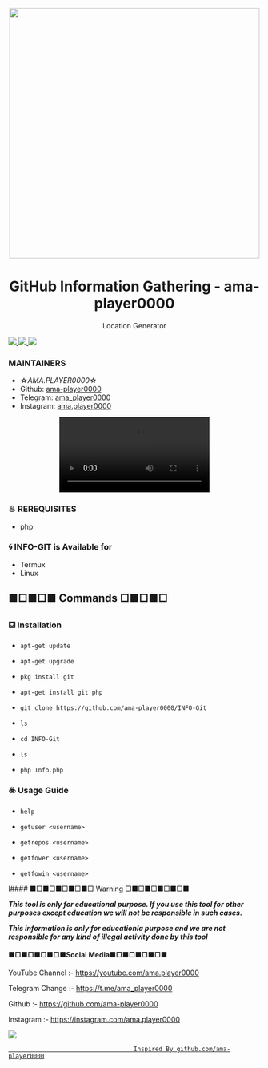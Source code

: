 <p align="center">
  <img src="https://s20.picofile.com/file/8441486100/matrix_ama_player0000.png" width="500" height="500">
</p>

<h1 align="center">GitHub Information Gathering - ama-player0000</h1>
<p align="center">
  Location Generator 
</p>

<a href="https://t.me/ama_player0000"><img src="https://img.shields.io/badge/telegram-ama.player0000-blue.svg">
</a>
<a href="https://instagram.com/ama.player0000"><img src="https://img.shields.io/badge/Instagram-ama.player0000-red.svg">
</a>
<a href="https://youtube.com/ama.player0000"><img src="https://img.shields.io/badge/Yotube-ama.player0000-green.svg">
</a>
### MAINTAINERS
* ☆*AMA.PLAYER0000*☆
* Github: <a href="https://github.com/ama-player0000">ama-player0000</a>
* Telegram: <a href="https://t.me/ama_player00000">ama_player0000</a>
* Instagram: <a href="https://instagram.com/ama.player0000">ama.player0000</a>

<p align="center">
  <video src="https://s20.picofile.com/file/8441486092/amoozesh_ddos_ama.mp4.html">
</p>

### ♨ REREQUISITES

* php

### 🌀 INFO-GIT is Available for

* Termux
* Linux

## ■□■□■ Commands □■□■□

### ⛾ Installation

* `apt-get update`

* `apt-get upgrade`

* `pkg install git`

* `apt-get install git php`

* `git clone https://github.com/ama-player0000/INFO-Git`

* `ls`

* `cd INFO-Git`

* `ls`

* `php Info.php`

### ☣️ Usage Guide

* `help`

* `getuser <username>`

* `getrepos <username>`

* `getfower <username>`

* `getfowin <username>`

l#### ■□■□■□■□■□ Warning □■□■□■□■□■

***This tool is only for educational purpose. If you use this tool for other purposes except education we will not be responsible in such cases.***

***This information is only for educationla purpose and we are not responsible for any kind of illegal activity done by this tool***


#### ■□■□■□■□■Social Media■□■□■□■□■

YouTube Channel :- https://youtube.com/ama.player0000

Telegram Change :- https://t.me/ama_player0000

Github :- https://github.com/ama-player0000

Instagram :- https://instagram.com/ama.player0000

<a href="https://github.com/ama-player0000"><img src="https://img.shields.io/badge/GitHub-★AMA★ || ama-player0000-blue.svg">


                                       Inspired By github.com/ama-player0000
